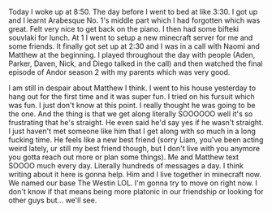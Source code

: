 
Today I woke up at 8:50. The day before I went to bed at like 3:30. I got up and I learnt Arabesque No. 1's middle part which I had forgotten which was great. Felt very nice to get back on the piano. I then had some bifteki souvlaki for lunch. At 1 I went to setup a new minecraft server for me and some friends. It finally got set up at 2:30 and I was in a call with Naomi and Matthew at the beginning. I played throughout the day with people (Aden, Parker, Daven, Nick, and Diego talked in the call) and then watched the final episode of Andor season 2 with my parents which was very good.

I am still in despair about Matthew I think. I went to his house yesterday to hang out for the first time and it was super fun. I tried on his fursuit which was fun. I just don't know at this point. I really thought he was going to be the one. And the thing is that we get along literally SOOOOOO well it's so frustrating that he's straight. He even said he'd say yes if he wasn't straight. I just haven't met someone like him that I get along with so much in a long fucking time. He feels like a new best friend (sorry Liam, you've been acting weird lately, ur still my best friend though, but I don't live with you anymore you gotta reach out more or plan some things). Me and Matthew text SOOOO much every day. Literally hundreds of messages a day. I think writing about it here is gonna help. Him and I live together in minecraft now. We named our base The Westin LOL. I'm gonna try to move on right now. I don't know if that means being more platonic in our friendship or looking for other guys but... we'll see.